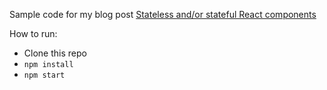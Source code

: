 Sample code for my blog post [Stateless and/or stateful React components](http://tannguyen.org/2017/09/stateless-and/or-stateful-react-components/)

How to run:

- Clone this repo
- `npm install`
- `npm start`
